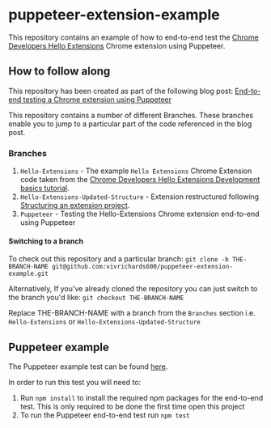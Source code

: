 # puppeteer-extension-example

This repository contains an example of how to end-to-end test the [Chrome Developers Hello Extensions](https://developer.chrome.com/docs/extensions/mv3/getstarted/development-basics/) Chrome extension using Puppeteer. 

## How to follow along
This repository has been created as part of the following blog post: [End-to-end testing a Chrome extension using Puppeteer](https://vivrichards.co.uk/automation/e2e-testing-chrome-extension-using-puppeteer)

This repository contains a number of different Branches. These branches enable you to jump to a particular part of the code referenced in the blog post.

### Branches
1. `Hello-Extensions` - The example `Hello Extensions` Chrome Extension code taken from the [Chrome Developers Hello Extensions Development basics tutorial](https://developer.chrome.com/docs/extensions/mv3/getstarted/development-basics/). 
2. `Hello-Extensions-Updated-Structure` - Extension restructured following [Structuring an extension project](https://developer.chrome.com/docs/extensions/mv3/getstarted/development-basics/#structure).
3. `Puppeteer` - Testing the Hello-Extensions Chrome extension end-to-end using Puppeteer

#### Switching to a branch
To check out this repository and a particular branch:
`git clone -b THE-BRANCH-NAME git@github.com:vivrichards600/puppeteer-extension-example.git`

Alternatively, If you've already cloned the repository you can just switch to the branch you'd like:
`git checkout THE-BRANCH-NAME`

Replace THE-BRANCH-NAME with a branch from the `Branches` section i.e. `Hello-Extensions` or `Hello-Extensions-Updated-Structure`

## Puppeteer example
The Puppeteer example test can be found [here](hello-extensions.test.js).

In order to run this test you will need to:
1. Run `npm install` to install the required npm packages for the end-to-end test. This is only required to be done the first time open this project
2. To run the Puppeteer end-to-end test run `npm test` 